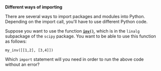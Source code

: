 **Different ways of importing**

There are several ways to import packages and modules into Python. Depending on the import call, you'll have to use different Python code.

Suppose you want to use the function [**`inv()`**](http://docs.scipy.org/doc/numpy-1.10.0/reference/generated/numpy.linalg.inv.html), which is in the `linalg` subpackage of the `scipy` package. You want to be able to use this function as follows:

```
my_inv([[1,2], [3,4]])
```

Which `import` statement will you need in order to run the above code without an error?